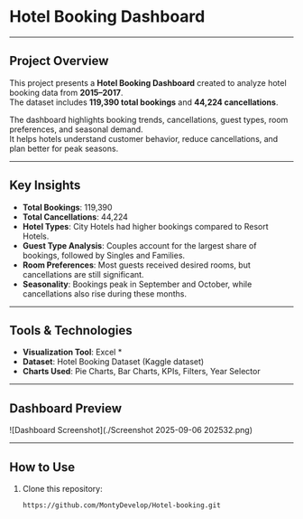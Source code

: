 # Hotel Booking Dashboard  
---

## Project Overview  
This project presents a **Hotel Booking Dashboard** created to analyze hotel booking data from **2015–2017**.  
The dataset includes **119,390 total bookings** and **44,224 cancellations**.  

The dashboard highlights booking trends, cancellations, guest types, room preferences, and seasonal demand.  
It helps hotels understand customer behavior, reduce cancellations, and plan better for peak seasons.  

---

## Key Insights  
- **Total Bookings**: 119,390  
- **Total Cancellations**: 44,224  
- **Hotel Types**: City Hotels had higher bookings compared to Resort Hotels.  
- **Guest Type Analysis**: Couples account for the largest share of bookings, followed by Singles and Families.  
- **Room Preferences**: Most guests received desired rooms, but cancellations are still significant.  
- **Seasonality**: Bookings peak in September and October, while cancellations also rise during these months.  

---

## Tools & Technologies  
- **Visualization Tool**: Excel *  
- **Dataset**: Hotel Booking Dataset (Kaggle dataset)  
- **Charts Used**: Pie Charts, Bar Charts, KPIs, Filters, Year Selector  

---

## Dashboard Preview  
![Dashboard Screenshot](./Screenshot 2025-09-06 202532.png)   

---

## How to Use  
1. Clone this repository:  
   ```bash
   https://github.com/MontyDevelop/Hotel-booking.git
